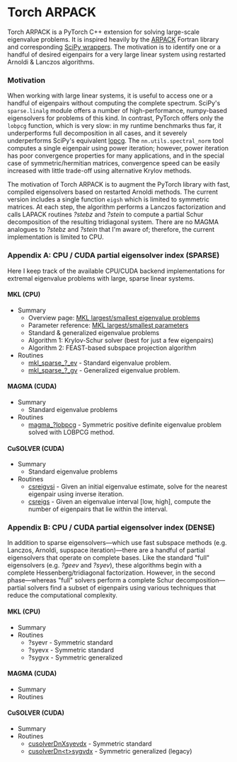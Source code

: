 # Torch ARPACK

Torch ARPACK is a PyTorch C++ extension for solving large-scale eigenvalue problems. It is inspired heavily by the [ARPACK](https://www.caam.rice.edu/software/ARPACK/) Fortran library and corresponding [SciPy wrappers](https://docs.scipy.org/doc/scipy/reference/tutorial/arpack.html). The motivation is to identify one or a handful of desired eigenpairs for a very large linear system using restarted Arnoldi & Lanczos algorithms.

### Motivation
When working with large linear systems, it is useful to access one or a handful of eigenpairs without computing the complete spectrum. SciPy's `sparse.linalg` module offers a number of high-performance, numpy-based eigensolvers for problems of this kind. In contrast, PyTorch offers only the `lobpcg` function, which is very slow: in my runtime benchmarks thus far, it underperforms full decomposition in all cases, and it severely underperforms SciPy's equivalent [lopcg](https://docs.scipy.org/doc/scipy/reference/generated/scipy.sparse.linalg.lobpcg.html#scipy.sparse.linalg.lobpcg). The `nn.utils.spectral_norm` tool computes a single eigenpair using power iteration; however, power iteration has poor convergence properties for many applications, and in the special case of symmetric/hermitian matrices, convergence speed can be easily increased with little trade-off using alternative Krylov methods.

The motivation of Torch ARPACK is to augment the PyTorch library with fast, compiled eigensolvers based on restarted Arnoldi methods. The current version includes a single function `eigsh` which is limited to symmetric matrices. At each step, the algorithm performs a Lanczos factorization and calls LAPACK routines *?stebz* and *?stein* to compute a partial Schur decomposition of the resulting tridiagonal system. There are no MAGMA analogues to *?stebz* and *?stein* that I'm aware of; therefore, the current implementation is limited to CPU.

### Appendix A: CPU / CUDA partial eigensolver index (SPARSE)

Here I keep track of the available CPU/CUDA backend implementations for extremal eigenvalue problems with large, sparse linear systems.

#### MKL (CPU)

- Summary
    - Overview page: [MKL largest/smallest eigenvalue problems](https://software.intel.com/content/www/us/en/develop/articles/intel-mkl-support-for-largestsmallest-eigenvalue-and-sparse-svd-problem.html)
    - Parameter reference: [MKL largest/smallest parameters](https://software.intel.com/content/www/us/en/develop/documentation/onemkl-developer-reference-c/top/extended-eigensolver-routines/extended-eigensolver-interfaces-for-extremal-eigenvalues-singular-values/extended-eigensolver-input-parameters-for-extremal-eigenvalue-problem.html)
    - Standard & generalized eigenvalue problems
    - Algorithm 1: Krylov-Schur solver (best for just a few eigenpairs)
    - Algorithm 2: FEAST-based subspace projection algorithm
- Routines
    - [mkl_sparse_?_ev](https://software.intel.com/content/www/us/en/develop/documentation/onemkl-developer-reference-c/top/extended-eigensolver-routines/extended-eigensolver-interfaces-for-extremal-eigenvalues-singular-values/extended-eigensolver-interfaces-to-find-largest-smallest-eigenvalues/mkl-sparse-ev.html) - Standard eigenvalue problem.
    - [mkl_sparse_?_gv](https://software.intel.com/content/www/us/en/develop/documentation/onemkl-developer-reference-c/top/extended-eigensolver-routines/extended-eigensolver-interfaces-for-extremal-eigenvalues-singular-values/extended-eigensolver-interfaces-to-find-largest-smallest-eigenvalues/mkl-sparse-gv.html) - Generalized eigenvalue problem.
    
#### MAGMA (CUDA)

- Summary
    - Standard eigenvalue problems
- Routines
    - [magma_?lobpcg](http://icl.cs.utk.edu/projectsfiles/magma/doxygen/group__magmasparse__ssyev.html) - Symmetric positive definite eigenvalue problem solved with LOBPCG method.
    
#### CuSOLVER (CUDA)

- Summary
    - Standard eigenvalue problems
- Routines
    - [csreigvsi](https://docs.nvidia.com/cuda/cusolver/index.html#cusolver-lt-t-gt-csreigsi) - Given an initial eigenvalue estimate, solve for the nearest eigenpair using inverse iteration.
    - [csreigs](https://docs.nvidia.com/cuda/cusolver/index.html#cusolver-lt-t-gt-csreigs) - Given an eigenvalue interval [low, high], compute the number of eigenpairs that lie within the interval.


### Appendix B: CPU / CUDA partial eigensolver index (DENSE)

In addition to sparse eigensolvers—which use fast subspace methods (e.g. Lanczos, Arnoldi, supspace iteration)—there are a handful of partial eigensolvers that operate on complete bases. Like the standard "full" eigensolvers (e.g. *?geev* and *?syev*), these algorithms begin with a complete Hessenberg/tridiagonal factorization. However, in the second phase—whereas "full" solvers perform a complete Schur decomposition—partial solvers find a subset of eigenpairs using various techniques that reduce the computational complexity.

#### MKL (CPU)

- Summary
- Routines
  - ?syevr - Symmetric standard
  - ?syevx - Symmetric standard
  - ?sygvx - Symmetric generalized
  
#### MAGMA (CUDA)

- Summary
- Routines

#### CuSOLVER (CUDA)

- Summary
- Routines
  - [cusolverDnXsyevdx](https://docs.nvidia.com/cuda/cusolver/index.html#cuSolverDnXsyevdx) - Symmetric standard
  - [cusolverDn\<t\>sygvdx](https://docs.nvidia.com/cuda/cusolver/index.html#cuSolverDN-lt-t-gt-sygvdx) - Symmetric generalized (legacy)



